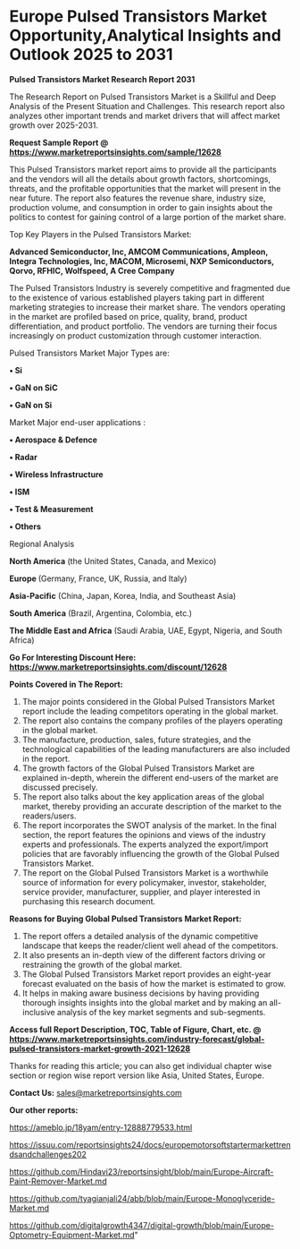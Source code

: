 # Europe Pulsed Transistors Market Opportunity,Analytical Insights and Outlook 2025 to 2031

<strong>Pulsed Transistors Market Research Report 2031</strong>

The Research Report on Pulsed Transistors Market is a Skillful and Deep Analysis of the Present Situation and Challenges. This research report also analyzes other important trends and market drivers that will affect market growth over 2025-2031.

<strong>Request Sample Report @ <a href=https://www.marketreportsinsights.com/sample/12628>https://www.marketreportsinsights.com/sample/12628</a></strong>

This Pulsed Transistors market report aims to provide all the participants and the vendors will all the details about growth factors, shortcomings, threats, and the profitable opportunities that the market will present in the near future. The report also features the revenue share, industry size, production volume, and consumption in order to gain insights about the politics to contest for gaining control of a large portion of the market share.

Top Key Players in the Pulsed Transistors Market:

<strong>Advanced Semiconductor, Inc, AMCOM Communications, Ampleon, Integra Technologies, Inc, MACOM, Microsemi, NXP Semiconductors, Qorvo, RFHIC, Wolfspeed, A Cree Company</strong>

The Pulsed Transistors Industry is severely competitive and fragmented due to the existence of various established players taking part in different marketing strategies to increase their market share. The vendors operating in the market are profiled based on price, quality, brand, product differentiation, and product portfolio. The vendors are turning their focus increasingly on product customization through customer interaction.

Pulsed Transistors Market Major Types are:

<strong>• Si

• GaN on SiC

• GaN on Si</strong>

Market Major end-user applications :

<strong>• Aerospace & Defence

• Radar

• Wireless Infrastructure

• ISM

• Test & Measurement

• Others</strong>

Regional Analysis

</u><strong><b>North America</b></strong> (the United States, Canada, and Mexico)

<strong><b>Europe </b></strong>(Germany, France, UK, Russia, and Italy)

<strong><b>Asia-Pacific</b></strong> (China, Japan, Korea, India, and Southeast Asia)

<strong><b>South America</b></strong> (Brazil, Argentina, Colombia, etc.)

<strong><b>The Middle East and Africa</b></strong> (Saudi Arabia, UAE, Egypt, Nigeria, and South Africa)

<strong>Go For Interesting Discount Here: <a href=https://www.marketreportsinsights.com/discount/12628>https://www.marketreportsinsights.com/discount/12628</a></strong>

<strong>Points Covered in The Report:</strong>
<ol>
  <li>The major points considered in the Global Pulsed Transistors Market report include the leading competitors operating in the global market.</li>
  <li>The report also contains the company profiles of the players operating in the global market.</li>
  <li>The manufacture, production, sales, future strategies, and the technological capabilities of the leading manufacturers are also included in the report.</li>
  <li>The growth factors of the Global Pulsed Transistors Market are explained in-depth, wherein the different end-users of the market are discussed precisely.</li>
  <li>The report also talks about the key application areas of the global market, thereby providing an accurate description of the market to the readers/users.</li>
  <li>The report incorporates the SWOT analysis of the market. In the final section, the report features the opinions and views of the industry experts and professionals. The experts analyzed the export/import policies that are favorably influencing the growth of the Global Pulsed Transistors Market.</li>
  <li>The report on the Global Pulsed Transistors Market is a worthwhile source of information for every policymaker, investor, stakeholder, service provider, manufacturer, supplier, and player interested in purchasing this research document.</li>
</ol>
<strong>Reasons for Buying Global Pulsed Transistors Market Report:</strong>

<ol>
  <li>The report offers a detailed analysis of the dynamic competitive landscape that keeps the reader/client well ahead of the competitors.</li>
  <li>It also presents an in-depth view of the different factors driving or restraining the growth of the global market.</li>
  <li>The Global Pulsed Transistors Market report provides an eight-year forecast evaluated on the basis of how the market is estimated to grow.</li>
  <li>It helps in making aware business decisions by having providing thorough insights insights into the global market and by making an all-inclusive analysis of the key market segments and sub-segments.</li>
</ol>
<strong>Access full Report Description, TOC, Table of Figure, Chart, etc. @ <a href=https://www.marketreportsinsights.com/industry-forecast/global-pulsed-transistors-market-growth-2021-12628>https://www.marketreportsinsights.com/industry-forecast/global-pulsed-transistors-market-growth-2021-12628</a></strong>


Thanks for reading this article; you can also get individual chapter wise section or region wise report version like Asia, United States, Europe.

<strong>Contact Us:</strong>
sales@marketreportsinsights.com

<strong>Our other reports:</strong>

<a href=https://ameblo.jp/18yam/entry-12888779533.html>https://ameblo.jp/18yam/entry-12888779533.html</a>

<a href=https://issuu.com/reportsinsights24/docs/europemotorsoftstartermarkettrendsandchallenges202>https://issuu.com/reportsinsights24/docs/europemotorsoftstartermarkettrendsandchallenges202</a>

<a href=https://github.com/Hindavi23/reportsinsight/blob/main/Europe-Aircraft-Paint-Remover-Market.md>https://github.com/Hindavi23/reportsinsight/blob/main/Europe-Aircraft-Paint-Remover-Market.md</a>

<a href=https://github.com/tyagianjali24/abb/blob/main/Europe-Monoglyceride-Market.md>https://github.com/tyagianjali24/abb/blob/main/Europe-Monoglyceride-Market.md</a>

<a href=https://github.com/digitalgrowth4347/digital-growth/blob/main/Europe-Optometry-Equipment-Market.md>https://github.com/digitalgrowth4347/digital-growth/blob/main/Europe-Optometry-Equipment-Market.md</a>"
